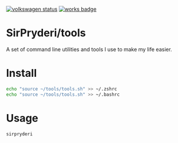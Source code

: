 [![volkswagen status](https://auchenberg.github.io/volkswagen/volkswargen_ci.svg?v=1)](https://github.com/auchenberg/volkswagen)
[![works badge](https://cdn.rawgit.com/pscadiz/works-on-my-machine/master/badge.svg)](https://github.com/pscadiz/works-on-my-machine)

# SirPryderi/tools
A set of command line utilities and tools I use to make my life easier. 

# Install

```bash
echo "source ~/tools/tools.sh" >> ~/.zshrc
echo "source ~/tools/tools.sh" >> ~/.bashrc
```
# Usage

```bash
sirpryderi
```
